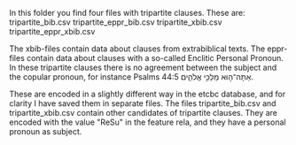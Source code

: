 In this folder you find four files with tripartite clauses.
These are:
tripartite_bib.csv
tripartite_eppr_bib.csv 
tripartite_xbib.csv
tripartite_eppr_xbib.csv

The xbib-files contain data about clauses from extrabiblical texts. 
The eppr-files contain data about clauses with a so-called Enclitic Personal Pronoun. In these tripartite clauses there is no 
agreement between the subject and the copular pronoun, for instance Psalms 44:5 אַתָּה־ה֣וּא מַלְכִּ֣י אֱלֹהִ֑ים.

These are encoded in a slightly different way in the etcbc database, and for clarity I have saved them in separate files.
The files tripartite_bib.csv and tripartite_xbib.csv contain other candidates of tripartite clauses. They are encoded with the value
"ReSu" in the feature rela, and they have a personal pronoun as subject.
